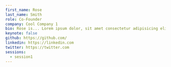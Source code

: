 ```yaml
---
first_name: Rose
last_name: Smith
role: Co-Founder
company: Cool Company 1
bio: Rose is... Lorem ipsum dolor, sit amet consectetur adipisicing elit. Doloremque possimus inventore repellat asperiores rerum tempore, impedit esse obcaecati expedita a modi assumenda fugit totam laboriosam ratione, minima aperiam error voluptas!
keynote: false
github: https://github.com/
linkedin: https://linkedin.com
twitter: https://twitter.com
sessions:
  - session1
---
```

